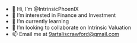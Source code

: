 - 👋 Hi, I’m @IntrinsicPhoenIX
- 👀 I’m interested in Finance and Investment
- 🌱 I’m currently learning
- 💞️ I’m looking to collaborate on Intrinsic Valuation
- 📫 Email me at 9artaliscrawford@gmail.com

<!---
IntrinsicPhoenIX/IntrinsicPhoenIX is a ✨ special ✨ repository because its `README.md` (this file) appears on your GitHub profile.
You can click the Preview link to take a look at your changes.
--->
